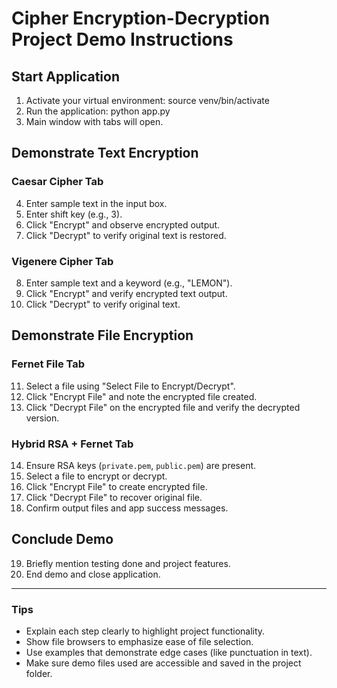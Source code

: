 # Cipher Encryption-Decryption Project Demo Instructions

## Start Application

1. Activate your virtual environment: 
    source venv/bin/activate
2. Run the application:
    python app.py
3. Main window with tabs will open.

## Demonstrate Text Encryption

### Caesar Cipher Tab

4. Enter sample text in the input box.
5. Enter shift key (e.g., 3).
6. Click "Encrypt" and observe encrypted output.
7. Click "Decrypt" to verify original text is restored.

### Vigenere Cipher Tab

8. Enter sample text and a keyword (e.g., "LEMON").
9. Click "Encrypt" and verify encrypted text output.
10. Click "Decrypt" to verify original text.

## Demonstrate File Encryption

### Fernet File Tab

11. Select a file using "Select File to Encrypt/Decrypt".
12. Click "Encrypt File" and note the encrypted file created.
13. Click "Decrypt File" on the encrypted file and verify the decrypted version.

### Hybrid RSA + Fernet Tab

14. Ensure RSA keys (`private.pem`, `public.pem`) are present.
15. Select a file to encrypt or decrypt.
16. Click "Encrypt File" to create encrypted file.
17. Click "Decrypt File" to recover original file.
18. Confirm output files and app success messages.

## Conclude Demo

19. Briefly mention testing done and project features.
20. End demo and close application.

---

### Tips

- Explain each step clearly to highlight project functionality.
- Show file browsers to emphasize ease of file selection.
- Use examples that demonstrate edge cases (like punctuation in text).
- Make sure demo files used are accessible and saved in the project folder.

